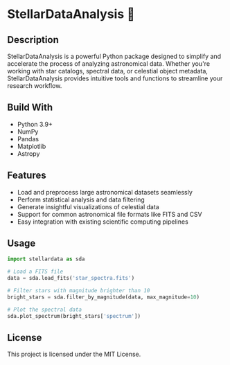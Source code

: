 # StellarDataAnalysis 🚀

## Description
StellarDataAnalysis is a powerful Python package designed to simplify and accelerate the process of analyzing astronomical data. Whether you're working with star catalogs, spectral data, or celestial object metadata, StellarDataAnalysis provides intuitive tools and functions to streamline your research workflow.

## Build With
- Python 3.9+
- NumPy
- Pandas
- Matplotlib
- Astropy

## Features
- Load and preprocess large astronomical datasets seamlessly
- Perform statistical analysis and data filtering
- Generate insightful visualizations of celestial data
- Support for common astronomical file formats like FITS and CSV
- Easy integration with existing scientific computing pipelines

## Usage
```python
import stellardata as sda

# Load a FITS file
data = sda.load_fits('star_spectra.fits')

# Filter stars with magnitude brighter than 10
bright_stars = sda.filter_by_magnitude(data, max_magnitude=10)

# Plot the spectral data
sda.plot_spectrum(bright_stars['spectrum'])
```

## License
This project is licensed under the MIT License. 